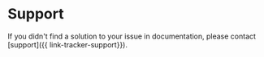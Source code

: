 # Support


If you didn't find a solution to your issue in documentation, please contact [support]({{ link-tracker-support}}).


